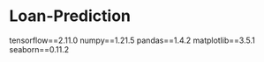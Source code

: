 # Loan-Prediction

tensorflow==2.11.0
numpy==1.21.5
pandas==1.4.2
matplotlib==3.5.1
seaborn==0.11.2

